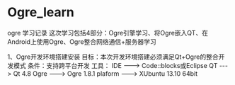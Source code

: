 Ogre_learn
============

ogre 学习记录
这次学习包括4部分：Ogre引擎学习、将Ogre嵌入QT、在Android上使用Ogre、Ogre整合网络通信+服务器学习

1、Ogre开发环境搭建安装
	目标：本次开发环境搭建必须满足Qt+Ogre的整合开发模式
	条件：支持跨平台开发
	工具： IDE     --->  Code::blocks或Eclipse
		  QT      --->  Qt 4.8
		  Ogre    --->  Ogre 1.8.1
		  plaform --->  XUbuntu 13.10 64bit
	
